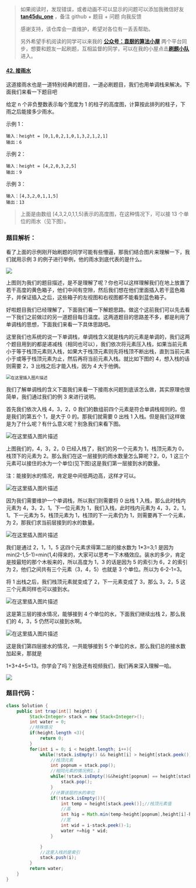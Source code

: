 > 如果阅读时，发现错误，或者动画不可以显示的问题可以添加我微信好友 **[tan45du_one](https://raw.githubusercontent.com/tan45du/tan45du.github.io/master/个人微信.15egrcgqd94w.jpg)** ，备注 github + 题目 + 问题 向我反馈
>
> 感谢支持，该仓库会一直维护，希望对各位有一丢丢帮助。
>
> 另外希望手机阅读的同学可以来我的 <u>[**公众号：袁厨的算法小屋**](https://raw.githubusercontent.com/tan45du/test/master/微信图片_20210320152235.2pthdebvh1c0.png)</u> 两个平台同步，想要和题友一起刷题，互相监督的同学，可以在我的小屋点击<u>[**刷题小队**](https://raw.githubusercontent.com/tan45du/test/master/微信图片_20210320152235.2pthdebvh1c0.png)</u>进入。

#### [42. 接雨水](https://leetcode-cn.com/problems/trapping-rain-water/)

这道接雨水也是一道特别经典的题目，一道必刷题目，我们也用单调栈来解决。下面我们来看一下题目吧

给定 n 个非负整数表示每个宽度为 1 的柱子的高度图，计算按此排列的柱子，下雨之后能接多少雨水。

示例 1：

```
输入：height = [0,1,0,2,1,0,1,3,2,1,2,1]
输出：6
```

示例 2：

```
输入：height = [4,2,0,3,2,5]
输出：9
```

示例 3：

```
输入：[4,3,2,0,1,1,5]
输出：13
```

> 上面是由数组 [4,3,2,0,1,1,5]表示的高度图，在这种情况下，可以接 13 个单位的雨水（见下图）。

### 题目解析：

看了上面的示例刚开始刷题的同学可能有些懵逼，那我们结合图片来理解一下，我们就用示例 3 的例子进行举例，他的雨水到底代表的是什么。

![](https://img-blog.csdnimg.cn/2021032013412768.png?x-oss-process=image/watermark,type_ZmFuZ3poZW5naGVpdGk,shadow_10,text_aHR0cHM6Ly9ibG9nLmNzZG4ubmV0L3FxXzMzODg1OTI0,size_16,color_FFFFFF,t_70)

上图则为我们的题目描述，是不是理解了呢？你也可以这样理解我们在地上放置了若干高度的黄色箱子，他们中间有空隙，然后我们想在他们里面插入若干蓝色箱子，并保证插入之后，这些箱子的左视图和右视图都不能看到蓝色箱子。

好啦题目我们已经理解了，下面我们看一下解题思路。做这个这前我们可以先去看一下我们之前做过的另一道题目每日温度。这两道题目的思路差不多，都是利用了单调栈的思想，下面我们来看一下具体思路吧。

这里我们也系统的说一下单调栈，单调栈含义就是栈内的元素是单调的，我们这两个题目用到的都是递减栈（相同也可以），我们依次将元素压入栈，如果当前元素小于等于栈顶元素则入栈，如果大于栈顶元素则先将栈顶不断出栈，直到当前元素小于或等于栈顶元素为止，然后再将当前元素入栈。就比如下图的 4，想入栈的话则需要 2，3 出栈之后才能入栈，因为 4 大于他俩。

<img src="https://img-blog.csdnimg.cn/20210320134154434.png?x-oss-process=image/watermark,type_ZmFuZ3poZW5naGVpdGk,shadow_10,text_aHR0cHM6Ly9ibG9nLmNzZG4ubmV0L3FxXzMzODg1OTI0,size_16,color_FFFFFF,t_70" alt="在这里插入图片描述" style="zoom:80%;" />

我们了解单调栈的含义下面我们来看一下接雨水问题到底该怎么做，其实原理也很简单，我们通过我们的例 3 来进行说明。

首先我们依次入栈 4，3，2，0 我们的数组前四个元素是符合单调栈规则的。但是我们的第五个 1，是大于 0 的。那我们就需要 0 出栈 1 入栈。但是我们这样做是为了什么呢？有什么意义呢？别急我们来看下图。

![在这里插入图片描述](https://img-blog.csdnimg.cn/20210320134213324.png?x-oss-process=image/watermark,type_ZmFuZ3poZW5naGVpdGk,shadow_10,text_aHR0cHM6Ly9ibG9nLmNzZG4ubmV0L3FxXzMzODg1OTI0,size_16,color_FFFFFF,t_70)

上图我们的，4，3，2，0 已经入栈了，我们的另一个元素为 1，栈顶元素为 0，栈顶下的元素为 2。那么我们在这一层接到的雨水数量怎么算呢？2，0，1 这三个元素可以接住的水为一个单位(见下图)这是我们第一层接到水的数量。

注：能接到水的情况，肯定是中间低两边高，这样才可以。

![在这里插入图片描述](https://img-blog.csdnimg.cn/20210320134228696.png?x-oss-process=image/watermark,type_ZmFuZ3poZW5naGVpdGk,shadow_10,text_aHR0cHM6Ly9ibG9nLmNzZG4ubmV0L3FxXzMzODg1OTI0,size_16,color_FFFFFF,t_70)

因为我们需要维护一个单调栈，所以我们则需要将 0 出栈 1 入栈，那么此时栈内元素为 4，3，2，1。下一位元素为 1，我们入栈，此时栈内元素为 4，3，2，1，1。下一元素为 5，栈顶元素为 1，栈顶的下一元素仍为 1，则需要再下一个元素，为 2，那我们求当前层接到的水的数量。

![在这里插入图片描述](https://img-blog.csdnimg.cn/20210320134249605.png?x-oss-process=image/watermark,type_ZmFuZ3poZW5naGVpdGk,shadow_10,text_aHR0cHM6Ly9ibG9nLmNzZG4ubmV0L3FxXzMzODg1OTI0,size_16,color_FFFFFF,t_70)

我们是通过 2，1，1，5 这四个元素求得第二层的接水数为 1\*3=3;1 是因为 min(2-1,5-1)=min(1,4)得来的，大家可以思考一下木桶效应。装水的多少，肯定是按最短的那个木板来的，所以高度为 1，3 的话是因为 5 的索引为 6，2 的索引为 2，他们之间共有三个元素（3，4，5）也就是 3 个单位。所以为 6-2-1=3。

将 1 出栈之后，我们栈顶元素就变成了 2，下一元素变成了 3，那么 3，2，5 这三个元素同样也可以接到水。

![在这里插入图片描述](https://img-blog.csdnimg.cn/20210320134307389.png?x-oss-process=image/watermark,type_ZmFuZ3poZW5naGVpdGk,shadow_10,text_aHR0cHM6Ly9ibG9nLmNzZG4ubmV0L3FxXzMzODg1OTI0,size_16,color_FFFFFF,t_70)

这是第三层的接水情况，能够接到 4 个单位的水，下面我们继续出栈 2，那么我们的 4，3，5 仍然可以接到水啊。

![在这里插入图片描述](https://img-blog.csdnimg.cn/20210320134319646.png?x-oss-process=image/watermark,type_ZmFuZ3poZW5naGVpdGk,shadow_10,text_aHR0cHM6Ly9ibG9nLmNzZG4ubmV0L3FxXzMzODg1OTI0,size_16,color_FFFFFF,t_70)

这是我们第四层接水的情况，一共能够接到 5 个单位的水，那么我们总的接水数加起来，那就是

1+3+4+5=13。你学会了吗？别急还有视频我们，我们再来深入理解一哈。

![](https://img-blog.csdnimg.cn/20210319163622150.gif)

### 题目代码：

```java
class Solution {
    public int trap(int[] height) {
         Stack<Integer> stack = new Stack<Integer>();
         int water = 0;
         //特殊情况
         if(height.length <3){
             return 0;
         }
         for(int i = 0; i < height.length; i++){
             while(!stack.isEmpty() && height[i] > height[stack.peek()]){
                 //栈顶元素
                 int popnum = stack.pop();
                 //相同元素的情况例1，1
                 while(!stack.isEmpty()&&height[popnum] == height[stack.peek()]){
                     stack.pop();
                 }
                 //计算该层的水的单位
                 if(!stack.isEmpty()){
                     int temp = height[stack.peek()];//栈顶元素值
                     //高
                     int hig = Math.min(temp-height[popnum],height[i]-height[popnum]);
                     //宽
                     int wid = i-stack.peek()-1;
                     water +=hig * wid;
                 }

             }
             //这里入栈的是索引
             stack.push(i);
         }
         return water;
    }
}
```

###

